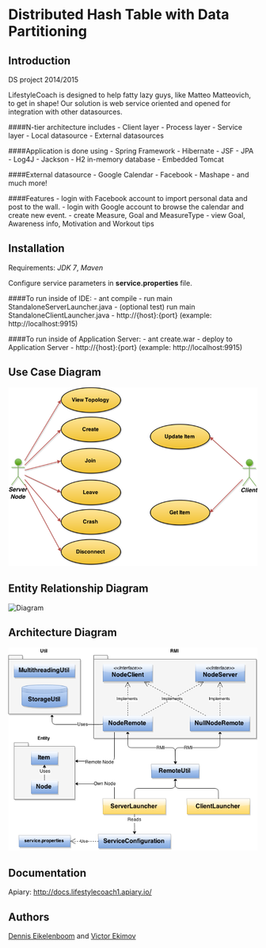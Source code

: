 Distributed Hash Table with Data Partitioning
==============

Introduction
-------

DS project 2014/2015

LifestyleCoach is designed to help fatty lazy guys, like Matteo Matteovich, to get in shape! Our solution is web service oriented and opened for integration with other datasources.

####N-tier architecture includes
    - Client layer
    - Process layer
    - Service layer
    - Local datasource
    - External datasources

####Application is done using
    - Spring Framework
    - Hibernate
    - JSF
    - JPA
    - Log4J
    - Jackson
    - H2 in-memory database
    - Embedded Tomcat
    
####External datasource
    - Google Calendar
    - Facebook
    - Mashape
    - and much more! 

####Features
    - login with Facebook account to import personal data and post to the wall.
    - login with Google account to browse the calendar and create new event.
    - create Measure, Goal and MeasureType
    - view Goal, Awareness info, Motivation and Workout tips

Installation
-------
Requirements: *JDK 7*, *Maven*

Configure service parameters in **service.properties** file.

####To run inside of IDE:
    - ant compile
    - run main StandaloneServerLauncher.java
    - (optional test) run main StandaloneClientLauncher.java
    - http://{host}:{port} (example: http://localhost:9915)
    
####To run inside of Application Server:
    - ant create.war
    - deploy to Application Server
    - http://{host}:{port} (example: http://localhost:9915)

Use Case Diagram
-------
![Diagram](/diagrams/Use_Case_Diagram.png)

Entity Relationship Diagram
-------
![Diagram](/diagrams/Entity_Relationship_Diagram.png)

Architecture Diagram
-------
![Diagram](/diagrams/Architecture_Diagram.png)

Documentation
-------
Apiary: http://docs.lifestylecoach1.apiary.io/

Authors
-------
[Dennis Eikelenboom](https://github.com/denniseik) and [Victor Ekimov](https://github.com/NorthernDemon)